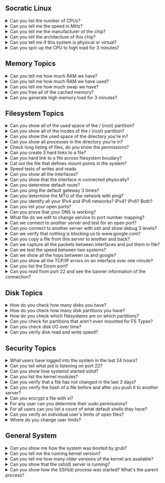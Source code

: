 ## Socratic Linux

<details>
<summary>Can you list the number of CPUs?</summary>

- `lscpu`
- `nproc`
- `cat /proc/cpuinfo | grep -i proc`
- `python3 -c "import multiprocessing as mp; print(mp.cpu_count())"`
</details>

<details>
<summary>Can you tell me the speed in MHz?</summary>

- `dmesg | grep -i mhz`
- `lscpu`
- `cat /proc/cpuinfo`
</details>

<details>
<summary>Can you tell me the manufacturer of the chip?</summary>

- `lscpu`
- `cat /proc/cpuinfo`
- `lshw | grep -i intel`
</details>

<details>
<summary>Can you tell the architecture of this chip?</summary>

- `lscpu`
- `uname -m `
</details>

<details>
<summary>Can you tell me if this system is physical or virtual?</summary>

- `lshw -C system`
- `dmidecode -s system-manufacturer`
- `virt-what`
- `lspci #look for something like QEMU`
- `systemd-detect-virt`
</details>

<details>
<summary>Can you spin up the CPU to high load for 3 minutes?</summary>

- `stress -c 4 --timeout 180`
- `for i in $(seq 100); do dd if=/dev/urandom bs=1024k count=5000 | bzip2 -9 > /dev/null & done`
- `openssl speed -multi $(nproc)`
</details>

## Memory Topics

<details>
<summary>Can you tell me how much RAM we have?</summary>

- `free -m`
- `cat /proc/meminfo`
- `htop`
- `neofetch`
</details>

<details>
<summary>Can you tell me how much RAM we have used?</summary>

- `free -m`
- `htop`
</details>

<details>
<summary>Can you tell me how much swap we have?</summary>

- `free -m`
</details>

<details>
<summary>Can you free all of the cached memory?</summary>

- `echo 3 > /proc/sys/vm/drop_caches`
</details>

<details>
<summary>Can you generate high memory load for 3 minutes?</summary>

- `stress --vm 4 --timeout 180s`
</details>

## Filesystem Topics

<details>
<summary>Can you show all of the used space of the / (root) partition?</summary>

- `df -h /`
- `lsblk -f `
</details>

<details>
<summary>Can you show all of the inodes of the / (root) partition?</summary>

- `df -i /`
</details>

<details>
<summary>Can you show the used space of the directory you're in?</summary>

- `du -sh .`
</details>

<details>
<summary>Can you show all processes in the directory you're in?</summary>

- `lsof .`
</details>

<details>
<summary>Check long listing of files, do you know the permissions?</summary>

- `ls -ld #Directory or file`
</details>

<details>
<summary>Can you create 3 hard links to a file?</summary>

- `Yes -  ln /tmp/testfile /tmp/otherfile1`
</details>

<details>
<summary>Can you hard link to a file across filesystem boudary?</summary>

- `No`
</details>

<details>
<summary>Cat out the file that defines mount points in the system?</summary>

- `cat /etc/fstab`
- `cat /etc/mtab`
</details>

<details>
<summary>Speed tests of writes and reads</summary>

- `for i in $(seq 5); do echo "I am writing $i file"; time dd if=/dev/zero of=bigfile$i bs=4096k count=250; done`
- `for i in $(seq 5); do echo "I am reading $i file"; time dd if=bigfile$i of=/dev/null; done`
</details>

<details>
<summary>Can you show all the interfaces?</summary>

- `ip a`
- `ip addr `
- `ifconfig`
- `ip -br a`
</details>

<details>
<summary>Can you show that the interface is connected physically?</summary>

- `ethtool enp1s0`
</details>

<details>
<summary>Can you determine default route?</summary>

- `ip r`
- `route`
</details>

<details>
<summary>Can you ping the default gateway 3 times?</summary>

- `ping -c3 172.30.1.1`
</details>

<details>
<summary>Can you determine the MTU of the network with ping?</summary>

- `ip addr #To see MTU`
- `ping -c1 -s 1500 -M do www.yahoo.com`
</details>

<details>
<summary>Can you identify all your IPv4 and IPv6 networks? IPv4? IPv6? Both?</summary>

- `ip addr` - `IPv4 - enp1s0 docker0` - `IPv6 - Calico` - `Both - lo flannel.1`
</details>

<details>
<summary>Can you list your open ports?</summary>

- `netstat -ntulp`
- `ss -ntulp`
- `lsof -i :22`
</details>

<details>
<summary>Can you prove that your DNS is working?</summary>

- `ping anything by name outside of network.`
- `nslookup`
- `host`
- `dig `
</details>

<details>
<summary>What file do we edit to change service to port number mapping?</summary>

- `/etc/services`
</details>

<details>
<summary>Can we connect to another server and test for an open port?</summary>

- `telnet`
- `nc -vz node01 22`
- `timeout 3 nc node01 22`
</details>

<details>
<summary>Can you connect to another server with ssh and show debug 3 levels?</summary>

- `ssh -vvv node01 'uptime'`
</details>

<details>
<summary>Can we verify that nothing is blocking us to www.google.com?</summary>

- `curl www.google.com`
</details>

<details>
<summary>Can you copy a file from this server to another and back?</summary>

- `scp <local file> remotenode:/<filesystem>   #Send`
- `scp remotenode:/<filesystem> <local file>    #Pull`
</details>

<details>
<summary>Can we capture all the packets between interfaces and put them in file?</summary>

- `tcpdump ip host controlplane and node01 -c 10000 -i enp1s0 -w /tmp/wireshark1.pcap`
</details>

<details>
<summary>Can we test the speed between two systems?</summary>

- `iperf3` - `One node will function as the server - iperf3 -c` - `The other will test speed to it - iperf3 <nameofserver>`
</details>

<details>
<summary>Can we show all the hops between us and google?</summary>

- `traceroute www.google.com`
</details>

<details>
<summary>Can you show all the TCP/IP errors on an interface over one minute?</summary>

- `sar -n TCP,ETCP 60`
- `ifconfig `
</details>

<details>
<summary>Can you list the Doom port?</summary>

- `grep -i doom /etc/services`
</details>

<details>
<summary>Can you read from port 22 and see the banner information of the connection?</summary>

- `nc 127.0.0.1 22`
</details>

## Disk Topics

<details>
<summary>How do you check how many disks you have?</summary>

- `lsblk`
- `lsblk -f`
- `fdisk -l`
- `ls -l /dev/disk/by-*`
- `blkid`
</details>

<details>
<summary>How do you check how many disk partitions you have?</summary>

- `lsblk`
- `lsblk -f`
- `fdisl -l | grep -i vd`
</details>

<details>
<summary>How do you check which filesystems are on which partitions?</summary>

- `lsblk`
- `lsblk -f   #more information`
- `mount`
- `findmnt`
- `mount | grep -iE "ext4|xfs"`
</details>

<details>
<summary>Can you check for partitions that aren't even mounted for FS Types?</summary>

- `lsblk -f`
</details>

<details>
<summary>Can you check disk I/O over time?</summary>

- `bwm-ng -i disk`
- `iostat -d 1      #One second iterations forever`
- `iostat -d 1 10   #10 one second iterations`
- `iostat -xz       #Only things that have activity`
- `iotop            #By process I/O to disk`
</details>

<details>
<summary>Can you verify disk read and write speed?</summary>

- `for i in $(seq 5); do echo "I am writing $i file"; time dd if=/dev/zero of=bigfile$i bs=4096k count=250; done`
- `for i in $(seq 5); do echo "I am reading $i file"; time dd if=bigfile$i of=/dev/null; done`
</details>

## Security Topics

<details>
<summary>What users have logged into the system in the last 24 hours?</summary>

- `last | more`
- `last | tac`
- `lastlog | grep -v Never`
</details>

<details>
<summary>Can you tell what pid is listening on port 22?</summary>

- `ss -ntulp | grep 22`
- `ps -ef | grep -i sshd`
- `systemctl status sshd`
- `lsof -i :22`
</details>

<details>
<summary>Can you show how systemd started sshd?</summary>

- `systemctl status ssh`
- `systemctl cat ssh`
- `systemd-analyze critical-chain ssh.service`
</details>

<details>
<summary>Can you list the kernel modules?</summary>

- `lsmod`
</details>

<details>
<summary>Can you verify that a file has not changed in the last 3 days?</summary>

- `stat /etc/crontab`
- `Hashing function? #Tripwire`
</details>

<details>
<summary>Can you verify the hash of a file before and after you push it to another server?</summary>

- `md5sum /etc/crontab; scp /etc/crontab node01:/tmp/crontab; ssh node01 'md5sum /tmp/crontab'`
</details>

<details>
<summary>Can you encrypt a file with vi?</summary>

- `vi -x /tmp/somefile`
</details>

<details>
<summary>For any user can you determine their sudo permissions?</summary>

- `sudo -l -U scott`
</details>

<details>
<summary>For all users can you list a count of what default shells they have?</summary>

- `cat /etc/passwd | awk -F: '{print $7}' | sort | uniq -c`
- `cat /etc/passwd | awk -F: '{print $NF}' | sort | uniq -c`
</details>

<details>
<summary>Can you verify an individual user's limits of open files?</summary>

- `ulimit -a -u scott`
</details>

<details>
<summary>Where do you change user limits?</summary>

- ` vi /etc/security/limits.conf`
</details>

## General System

<details>
<summary>Can you show me how the system was booted by grub?</summary>

- `dmesg | head`
- `cat /proc/cmdline`
- `journalctl`
</details>

<details>
<summary>Can you tell me the running kernel version?</summary>

- `uname -r`
- `dmesg -k | head`
- `cat /proc/version`
- `cat /proc/cmdline`
</details>

<details>
<summary>Can you tell me how many older versions of the kernel are available?</summary>

- `ls -l /boot/vm*`
- `apt list --installed | grep linux-image`
</details>

<details>
<summary>Can you show that the ssh(d) server is running?</summary>

- `systemctl status ssh`
- `ps -aux | grep ssh`
- `ss -ntulp | grep -i ssh`
- `lsof -i : 22`
- `nc 127.0.0.1 22`
</details>

<details>
<summary>Can you show how the SSH(d) process was started? What's the parent process?</summary>

- `ps faux | grep -i ssh`
- `systemctl status ssh`
- `pstree -s -p <pid>`
- `ps -afg`
<details>
<summary>Can you edit the file that changes which kernel the system boots to?</summary>

- `view /etc/grub/grub.conf`
</details>

<details>
<summary>Can you tell me the version of Linux you're on?</summary>

- `cat /etc/*release`
- `lsb_release -a`
</details>

<details>
<summary>Can you describe the 7 fields of the /etc/passwd?</summary>

- `Yes`
  - `Colon Delimeted `
    Username : Password : UID : Primary Group GUID : Comment : Home : Default Shell

<details>
<summary>Can you show me all the unique shells in /etc/passwd</summary>

- `cat /etc/passwd | awk -F: '{print $7}' | sort | uniq -c`
</details>

<details>
<summary>Can we set one variable that is inherited by child processes and one that is not, and then prove it?</summary>

- `dino=rawr   #not inherited`
- `export dino2=rawr2    #is inherited`
</details>

<details>
<summary>Can you set a process to run every 5 minutes on a server?</summary>

- `*/5 * * * * 'echo "I love Linux" | wall'`
</details>

<details>
<summary>What is the user's home directory? What is Root's home directory?</summary>

- `Users: /home/<username>`
- `Root: /root`
</details>

<details>
<summary>Can you show all the aliases your user has available?</summary>

- `alias`
</details>

<details>
<summary>Can you create or remove an alias?</summary>

- `unalias`
- `alias`
</details>

<details>
<summary>Can you tell if the user has a password set?</summary>

- `grep scott /etc/shadow`
- `chage -l scott`
</details>

<details>
<summary>Can you create an alias and make it permanent?</summary>

- `.bashrc or /etc/profile.d`
</details>

<details>
<summary>Do you know where the default user home directory files populate from?</summary>

- `/etc/skel`
</details>

<details>
<summary>Can you set a script that automatically runs on any user login?</summary>

- `/etc/profile.d/`
</details>

<details>
<summary>Can you check current users?</summary>

- `cat /etc/passwd`
</details>

<details>
<summary>Do you know your primary and secondary groups?</summary>

- `id <username>`
</details>

## Bash Scripting

<details>
<summary>Can you touch a file with today's date in the filename?</summary>

- `touch file.`date +%F``
- `touch file.$(date +%F%T)`
</details>

<details>
<summary>Can you create 100 files named file<number>?</summary>

- `for i in $(seq 100); do touch file$i; done`
- `touch file{1..100}`
- `count=1;while [ $count -lt 100 ]; do touch file$count; count=$((count+=1)); done`
</details>

<details>
<summary>Can you show the pid of the shell you're in?</summary>

- `echo $$`
</details>

<details>
<summary>Can you create files 1-199 skipping even numbers?</summary>

- `for i in `seq 1 2 199`; do echo "I am checking the number $i"; touch file$i; done`
</details>

<details>
<summary>Can you create a variable of one data point?</summary>

- `var1=100`
</details>

<details>
<summary>Can you loop forever watching uptime every 2 seconds</summary>

- `watch uptime`
- `while true; do uptime; sleep 2; done`
</details>

<details>
<summary>Can you make your system count to 100?</summary>

- `seq 100`
- `seq 1 100`
- `count=1;while [ $count -le 100 ]; do echo "$count"; count=$((count+=1)); done`
- `for ((i=1;i<=100;i++)); do echo "I am counting $i"; done`
- `awk '{for (i=1;i<=100;++i)print i}' <<< ""`
- `perl -e '$count=0; while($count <= 100){print "$count\n"; $count++;}'`
- `perl -E 'for ($i=1; $i<=100; $i++){print "$i \n";}'`
- `perl -E 'for ($i=1; $i<=100; $i++){say $i;}'`
</details>

<details>
<summary>Can you loop over lists/files?</summary>

- `for server in controlplane node01; do echo "I am working on server $server"; done`
- `for server in $(cat servers); do echo "I am working on server $server"; done`
- `while read -r server; do echo $server; done < servers`
</details>

<details>
<summary>Can you connect to two servers and show uptime in a file?</summary>

- `cat script.sh `
  ```bash
  #!/bin/bash
  ####################################################
  # Purpose:
  # Date:
  # Name:
  # Revisions:
  ####################################################
  startTime=`date`
  sleep 10
  endTime=`date`
  echo "The start was $startTime and the end was $endTime"
  ```

<details>
<summary>Can you test a variable against a know value?</summary>

- `if [ $shell == "/bin/bash" ]`
- `if [ $shell = "/bin/bash" ]`

</details>

## Software Packages

<details>
<summary>Can you show all the packaages that have SSL in their name?</summary>

- `dpkg -l | awk '{print $2}' | grep -i ssl`
- `dpkg -l | gawk '/ssl/{print $2}'`
</details>

<details>
<summary>Can you show when the system software was last modified?</summary>

- `cat /var/log/apt/history.log`
- `cat /var/log/dpkg.log | grep <tool>`
</details>

<details>
<summary>Can you verify that you have a software called cowsay? If not, install it?</summary>

- `dpkg -l | grep -i cowsay`
- `apt install cowsay`
</details>

<details>
<summary>Can we see if we have container software? Can we check for local images?</summary>

- `docker images`
- `podman images`
</details>

<details>
<summary>Can run a container? Can we verify it's running? Can we verify the image?</summary>

- `docker run -p 8080:80 -d nginx`
- `docker ps`
- `docker images` to see images
</details>
